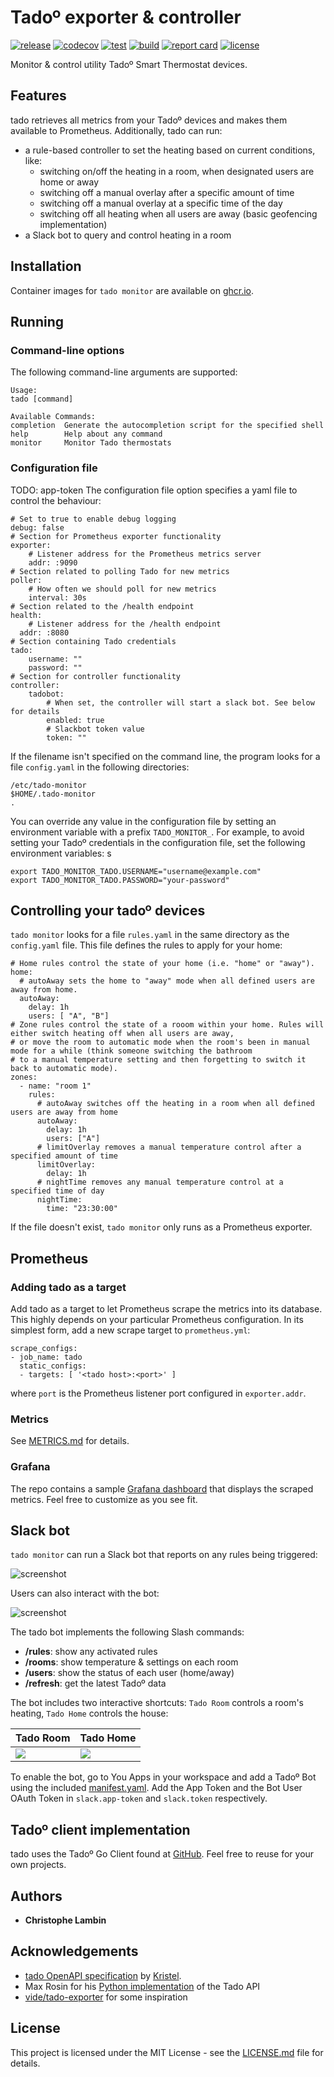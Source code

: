# Tadoº exporter & controller
[![release](https://img.shields.io/github/v/tag/clambin/tado-exporter?color=green&label=release&style=plastic)](https://github.com/clambin/tado-exporter/releases)
[![codecov](https://img.shields.io/codecov/c/gh/clambin/tado-exporter?style=plastic)](https://app.codecov.io/gh/clambin/tado-exporter)
[![test](https://github.com/clambin/tado-exporter/workflows/test/badge.svg)](https://github.com/clambin/tado-exporter/actions)
[![build](https://github.com/clambin/tado-exporter/workflows/build/badge.svg)](https://github.com/clambin/tado-exporter/actions)
[![report card](https://goreportcard.com/badge/github.com/clambin/tado-exporter)](https://goreportcard.com/report/github.com/clambin/tado-exporter)
[![license](https://img.shields.io/github/license/clambin/tado-exporter?style=plastic)](LICENSE.md)

Monitor & control utility Tadoº Smart Thermostat devices.

## Features

tado retrieves all metrics from your Tadoº devices and makes them available to Prometheus. Additionally, tado can run:

- a rule-based controller to set the heating based on current conditions, like:
  - switching on/off the heating in a room, when designated users are home or away
  - switching off a manual overlay after a specific amount of time
  - switching off a manual overlay at a specific time of the day
  - switching off all heating when all users are away (basic geofencing implementation)
- a Slack bot to query and control heating in a room

## Installation

Container images for `tado monitor` are available on [ghcr.io](https://github.com/clambin/tado-exporter/pkgs/container/tado-monitor).

## Running
### Command-line options

The following command-line arguments are supported:

```
Usage:
tado [command]

Available Commands:
completion  Generate the autocompletion script for the specified shell
help        Help about any command
monitor     Monitor Tado thermostats
```

### Configuration file

TODO: app-token
The configuration file option specifies a yaml file to control the behaviour:

```
# Set to true to enable debug logging
debug: false
# Section for Prometheus exporter functionality
exporter:
    # Listener address for the Prometheus metrics server
    addr: :9090
# Section related to polling Tado for new metrics
poller:
    # How often we should poll for new metrics
    interval: 30s
# Section related to the /health endpoint
health:
    # Listener address for the /health endpoint
  addr: :8080
# Section containing Tado credentials
tado:
    username: ""
    password: ""
# Section for controller functionality
controller:
    tadobot:
        # When set, the controller will start a slack bot. See below for details
        enabled: true
        # Slackbot token value
        token: ""
```

If the filename isn't specified on the command line, the program looks for a file `config.yaml` in the following directories:

```
/etc/tado-monitor
$HOME/.tado-monitor
.
```

You can override any value in the configuration file by setting an environment variable with a prefix `TADO_MONITOR_`. 
For example, to avoid setting your Tadoº credentials in the configuration file, set the following environment variables:
s
```
export TADO_MONITOR_TADO.USERNAME="username@example.com"
export TADO_MONITOR_TADO.PASSWORD="your-password"
```

## Controlling your tadoº devices

`tado monitor` looks for a file `rules.yaml` in the same directory as the `config.yaml` file.
This file defines the rules to apply for your home:

```
# Home rules control the state of your home (i.e. "home" or "away").
home:
  # autoAway sets the home to "away" mode when all defined users are away from home.
  autoAway:
    delay: 1h
    users: [ "A", "B"]
# Zone rules control the state of a rooom within your home. Rules will either switch heating off when all users are away,
# or move the room to automatic mode when the room's been in manual mode for a while (think someone switching the bathroom
# to a manual temperature setting and then forgetting to switch it back to automatic mode).
zones:
  - name: "room 1"
    rules:
      # autoAway switches off the heating in a room when all defined users are away from home
      autoAway:
        delay: 1h
        users: ["A"]
      # limitOverlay removes a manual temperature control after a specified amount of time
      limitOverlay:
        delay: 1h
      # nightTime removes any manual temperature control at a specified time of day
      nightTime:
        time: "23:30:00"
```

If the file doesn't exist, `tado monitor` only runs as a Prometheus exporter.

## Prometheus

### Adding tado as a target

Add tado as a target to let Prometheus scrape the metrics into its database.
This highly depends on your particular Prometheus configuration. In its simplest form, add a new scrape target to `prometheus.yml`:

```
scrape_configs:
- job_name: tado
  static_configs:
  - targets: [ '<tado host>:<port>' ]
```

where `port` is the Prometheus listener port configured in `exporter.addr`.

### Metrics

See [METRICS.md](METRICS.md) for details.

### Grafana

The repo contains a sample [Grafana dashboard](assets/grafana/dashboards) that displays the scraped metrics. Feel free to customize as you see fit.

## Slack bot

`tado monitor` can run a Slack bot that reports on any rules being triggered:

![screenshot](assets/screenshots/tado_rules.png)

Users can also interact with the bot:

![screenshot](assets/screenshots/tado_slash.png)

The tado bot implements the following Slash commands:

* **/rules**: show any activated rules
* **/rooms**: show temperature & settings on each room
* **/users**: show the status of each user (home/away)
* **/refresh**: get the latest Tadoº data

The bot includes two interactive shortcuts: `Tado Room` controls a room's heating, `Tado Home` controls the house:

| Tado Room                       | Tado Home |
|---------------------------------|-----------|
| ![](assets/screenshots/tado_room.png) | ![](assets/screenshots/tado_home.png) |


To enable the bot, go to You Apps in your workspace and add a Tadoº Bot using the included [manifest.yaml](assets/slack/manifest.yaml).
Add the App Token and the Bot User OAuth Token in `slack.app-token` and `slack.token` respectively.

## Tadoº client implementation 

tado uses the Tadoº Go Client found at [GitHub](https://github.com/clambin/tado). Feel free to reuse for your own projects.

## Authors

* **Christophe Lambin**

## Acknowledgements

* [tado OpenAPI specification](https://github.com/kritsel/tado-openapispec-v2) by [Kristel](https://github.com/kritsel).
* Max Rosin for his [Python implementation](https://github.com/ekeih/libtado) of the Tado API
* [vide/tado-exporter](https://github.com/vide/tado-exporter) for some inspiration

## License

This project is licensed under the MIT License - see the [LICENSE.md](LICENSE.md) file for details.
